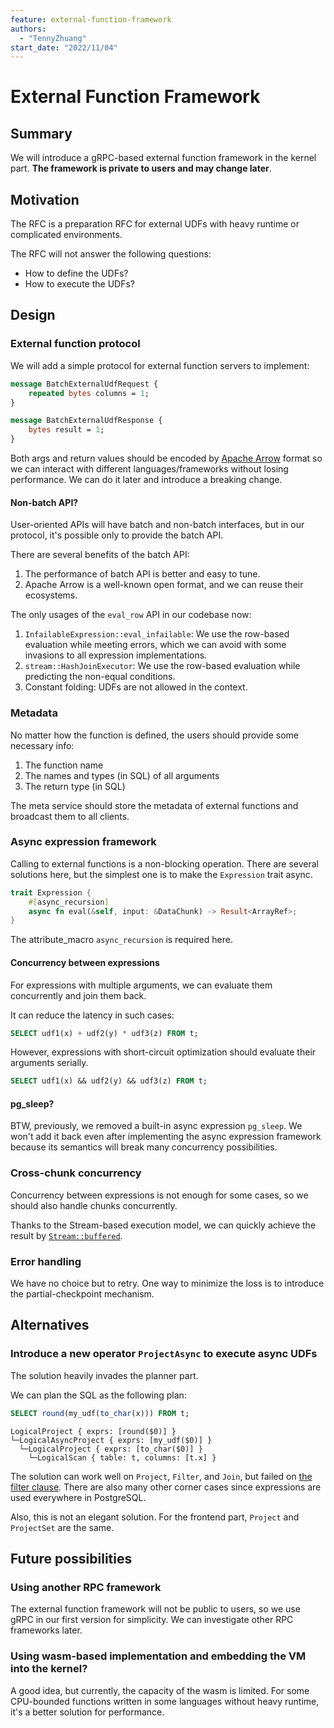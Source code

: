 ```yaml
---
feature: external-function-framework
authors:
  - "TennyZhuang"
start_date: "2022/11/04"
---
```


# External Function Framework

## Summary

We will introduce a gRPC-based external function framework in the kernel part. **The framework is private to users and may change later**.

## Motivation

The RFC is a preparation RFC for external UDFs with heavy runtime or complicated environments.

The RFC will not answer the following questions:

* How to define the UDFs?
* How to execute the UDFs?

## Design

### External function protocol

We will add a simple protocol for external function servers to implement:

```protobuf
message BatchExternalUdfRequest {
    repeated bytes columns = 1;
}

message BatchExternalUdfResponse {
    bytes result = 1;
}
```

Both args and return values should be encoded by [Apache Arrow](https://arrow.apache.org/docs/format/Columnar.html) format so we can interact with different languages/frameworks without losing performance. We can do it later and introduce a breaking change.

#### Non-batch API?

User-oriented APIs will have batch and non-batch interfaces, but in our protocol, it's possible only to provide the batch API.

There are several benefits of the batch API:

1. The performance of batch API is better and easy to tune.
2. Apache Arrow is a well-known open format, and we can reuse their ecosystems.

The only usages of the `eval_row` API in our codebase now:

1. `InfailableExpression::eval_infailable`: We use the row-based evaluation while meeting errors, which we can avoid with some invasions to all expression implementations.
2. `stream::HashJoinExecutor`: We use the row-based evaluation while predicting the non-equal conditions.
3. Constant folding: UDFs are not allowed in the context.

### Metadata

No matter how the function is defined, the users should provide some necessary info:

1. The function name
2. The names and types (in SQL) of all arguments
3. The return type (in SQL)

The meta service should store the metadata of external functions and broadcast them to all clients.

### Async expression framework

Calling to external functions is a non-blocking operation. There are several solutions here, but the simplest one is to make the `Expression` trait async.

```rust
trait Expression {
    #[async_recursion]
    async fn eval(&self, input: &DataChunk) -> Result<ArrayRef>;
}
```

The attribute_macro `async_recursion` is required here.

#### Concurrency between expressions

For expressions with multiple arguments, we can evaluate them concurrently and join them back.

It can reduce the latency in such cases:

```sql
SELECT udf1(x) + udf2(y) * udf3(z) FROM t;
```

However, expressions with short-circuit optimization should evaluate their arguments serially.

```sql
SELECT udf1(x) && udf2(y) && udf3(z) FROM t;
```

#### pg_sleep?

BTW, previously, we removed a built-in async expression `pg_sleep`. We won't add it back even after implementing the async expression framework because its semantics will break many concurrency possibilities.

### Cross-chunk concurrency

Concurrency between expressions is not enough for some cases, so we should also handle chunks concurrently.

Thanks to the Stream-based execution model, we can quickly achieve the result by [`Stream::buffered`](https://docs.rs/futures/latest/futures/stream/trait.StreamExt.html#method.buffered).

### Error handling

We have no choice but to retry. One way to minimize the loss is to introduce the partial-checkpoint mechanism.

## Alternatives

### Introduce a new operator `ProjectAsync` to execute async UDFs

The solution heavily invades the planner part.

We can plan the SQL as the following plan:

```sql
SELECT round(my_udf(to_char(x))) FROM t;
```

```plain
LogicalProject { exprs: [round($0)] }
└─LogicalAsyncProject { exprs: [my_udf($0)] }
  └─LogicalProject { exprs: [to_char($0)] }
    └─LogicalScan { table: t, columns: [t.x] }
```

The solution can work well on `Project`, `Filter`, and `Join`, but failed on [the filter clause](https://medium.com/little-programming-joys/the-filter-clause-in-postgres-9-4-3dd327d3c852). There are also many other corner cases since expressions are used everywhere in PostgreSQL.

Also, this is not an elegant solution. For the frontend part, `Project` and `ProjectSet` are the same.

## Future possibilities

### Using another RPC framework

The external function framework will not be public to users, so we use gRPC in our first version for simplicity. We can investigate other RPC frameworks later.

### Using wasm-based implementation and embedding the VM into the kernel?

A good idea, but currently, the capacity of the wasm is limited. For some CPU-bounded functions written in some languages without heavy runtime, it's a better solution for performance.
